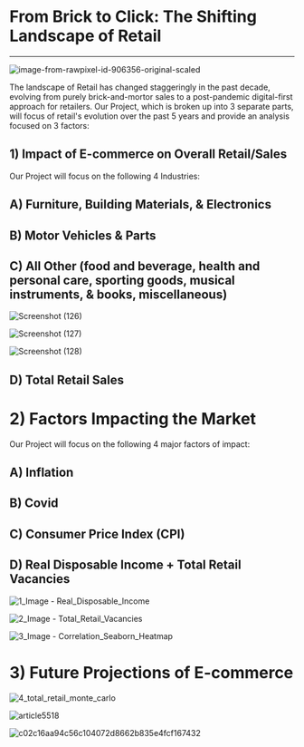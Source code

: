 # From Brick to Click: The Shifting Landscape of Retail
---

![image-from-rawpixel-id-906356-original-scaled](https://github.com/FrostyMfasis/online-vs-physical-retail/assets/133065460/c3982650-28ce-4733-a4f6-197ab6ad693f)

The landscape of Retail has changed staggeringly in the past decade, evolving from purely brick-and-mortor sales to a post-pandemic digital-first approach for retailers. Our Project, which is broken up into 3 separate parts, will focus of retail's evolution over the past 5 years and provide an analysis focused on 3 factors:

## 1) Impact of E-commerce on Overall Retail/Sales

Our Project will focus on the following 4 Industries:

## A) Furniture, Building Materials, & Electronics

## B) Motor Vehicles & Parts

## C) All Other (food and beverage, health and personal care, sporting goods, musical instruments, & books, miscellaneous) 

![Screenshot (126)](https://github.com/FrostyMfasis/online-vs-physical-retail/assets/133065460/b7c12d6b-0d35-447f-95e9-e48864f8e5fe)

![Screenshot (127)](https://github.com/FrostyMfasis/online-vs-physical-retail/assets/133065460/59434441-54f7-45ba-b67d-c9abac6b46f0)

![Screenshot (128)](https://github.com/FrostyMfasis/online-vs-physical-retail/assets/133065460/ae498a0a-f3a8-4a95-b081-d31fc838c76b)

## D) Total Retail Sales

 











# 2) Factors Impacting the Market

Our Project will focus on the following 4 major factors of impact:

## A) Inflation

## B) Covid

## C) Consumer Price Index (CPI)

## D) Real Disposable Income + Total Retail Vacancies 

![1_Image - Real_Disposable_Income](https://github.com/FrostyMfasis/online-vs-physical-retail/assets/133065460/9915f320-d7ba-4126-a72a-0590585f5d31)

![2_Image - Total_Retail_Vacancies](https://github.com/FrostyMfasis/online-vs-physical-retail/assets/133065460/4e1fd9a7-5732-4197-8b24-703dd30bf604)

![3_Image - Correlation_Seaborn_Heatmap](https://github.com/FrostyMfasis/online-vs-physical-retail/assets/133065460/05ac3251-37e0-4707-9dd6-c5173a7bc7e5)














# 3) Future Projections of E-commerce

![4_total_retail_monte_carlo](https://github.com/FrostyMfasis/online-vs-physical-retail/assets/133065460/2f140b24-4791-441e-afbb-120533dfb44f)

![article5518](https://github.com/FrostyMfasis/online-vs-physical-retail/assets/133065460/e55ce577-bb5e-44ce-a09d-a06a764ea8db)

![c02c16aa94c56c104072d8662b835e4fcf167432](https://github.com/FrostyMfasis/online-vs-physical-retail/assets/133065460/61b0f109-47ef-4164-b83c-88e8189bffa6)



   
 

